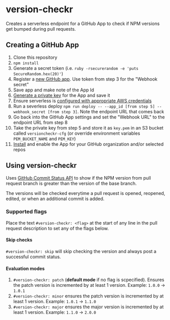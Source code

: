 # version-checkr
Creates a serverless endpoint for a GitHub App to check if NPM versions get bumped during pull requests.

## Creating a GitHub App

1. Clone this repository
2. `npm install`
3. Generate a secret token (i.e. `ruby -rsecurerandom -e 'puts SecureRandom.hex(20)'`)
4. Register a [new GitHub app](https://developer.github.com/apps/building-integrations/setting-up-and-registering-github-apps/registering-github-apps/). Use token from step 3 for the "Webhook secret"
5. Save app and make note of the App Id
6. [Generate a private key](https://developer.github.com/apps/building-integrations/setting-up-and-registering-github-apps/registering-github-apps/#generating-a-private-key) for the App and save it
7. Ensure serverless is [configured with appropriate AWS credentials](https://serverless.com/framework/docs/providers/aws/guide/quick-start/)
8. Run a severless deploy `npm run deploy -- --app_id [from step 5] --webhook_secret [from step 3]`. Note the endpoint URL that comes back
9. Go back into the GitHub App settings and set the "Webhook URL" to the endpoint URL from step 8
10. Take the private key from step 5 and store it as `key.pem` in an S3 bucket called `versioncheckr-cfg` (or override environment variables `PEM_BUCKET_NAME` and `PEM_KEY`)
11. [Install](https://developer.github.com/apps/building-integrations/setting-up-and-registering-github-apps/about-installation-options-for-github-apps/) and enable the App for your GitHub organization and/or selected repos

## Using version-checkr

Uses [GitHub Commit Status API](https://github.com/blog/1227-commit-status-api) to show if the NPM version from pull request branch is greater than the version of the base branch.

The versions will be checked everytime a pull request is opened, reopened, edited, or when an additional commit is added.

### Supported flags

Place the text `#version-checkr: <flag>` at the start of any line in the pull request description to set any of the flags below.

#### Skip checks

`#version-checkr: skip` will skip checking the version and always post a successful commit status.

#### Evaluation modes

1. `#version-checkr: patch` (**default mode** if no flag is scpecified). Ensures the patch version is incremented by at least 1 version. Example: `1.0.0` -> `1.0.1`
2. `#version-checkr: minor` ensures the patch version is incremented by at least 1 version. Example: `1.0.1` -> `1.1.0`
3. `#version-checkr: major` ensures the major version is incremented by at least 1 version. Example: `1.1.0` -> `2.0.0`
